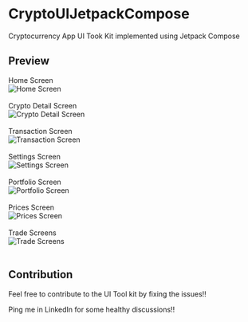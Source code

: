 # CryptoUIJetpackCompose

Cryptocurrency App UI Took Kit implemented using Jetpack Compose

## Preview

Home Screen </br>
![Home Screen](https://user-images.githubusercontent.com/74530357/130037500-239d5828-7dec-4a29-b640-8521ae7f5ddc.png) </br> </br>
Crypto Detail Screen </br>
![Crypto Detail Screen](https://user-images.githubusercontent.com/74530357/130037509-ce5fe28a-9955-4cca-86d1-f421a7055498.png) </br> </br>
Transaction Screen </br>
![Transaction Screen](https://user-images.githubusercontent.com/74530357/130037513-a06e01e2-7829-451d-83a9-00fa49c8c44b.png) </br> </br>
Settings Screen </br>
![Settings Screen](https://user-images.githubusercontent.com/74530357/130037515-81e71562-95ad-4a9a-b882-41e3cfa6d986.png) </br> </br>
Portfolio Screen </br>
![Portfolio Screen](https://user-images.githubusercontent.com/74530357/130055300-77963166-4368-487a-a242-eb5e18998784.png) </br> </br>
Prices Screen </br>
![Prices Screen](https://user-images.githubusercontent.com/74530357/130482879-9232be6b-f2a3-45ca-88de-ad5df4c5baf1.png)
 </br> </br>
 Trade Screens </br>
 ![Trade Screens](https://user-images.githubusercontent.com/74530357/131332809-8aa8052d-6ba9-4233-9eb7-5ec45848c1cd.png) </br> </br>

## Contribution

Feel free to contribute to the UI Tool kit by fixing the issues!! 

Ping me in LinkedIn for some healthy discussions!!
